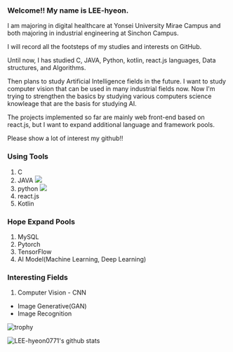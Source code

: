 ### Welcome!! My name is LEE-hyeon.
I am majoring in digital healthcare at Yonsei University Mirae Campus and both majoring in industrial engineering at Sinchon Campus.

I will record all the footsteps of my studies and interests on GitHub.

Until now, I has studied C, JAVA, Python, kotlin, react.js languages, Data structures, and Algorithms. 

Then plans to study Artificial Intelligence fields in the future. I want to study computer vision that can be used in many industrial fields now. Now I'm trying to strengthen the basics by studying various computers science knowleage that are the basis for studying AI.

The projects implemented so far are mainly web front-end based on react.js, but I want to expand additional language and framework pools. 

Please show a lot of interest my github!!

### Using Tools
1. C
2. JAVA <img src = https://camo.githubusercontent.com/372dfe5550512c1b2e7e3649ea92a5cbadeec44a51c3b2bf822fe2a7a22c13d7/68747470733a2f2f696d672e736869656c64732e696f2f62616467652f4a6176612d3030373339363f7374796c653d666c61742d737175617265266c6f676f3d4a617661266c6f676f436f6c6f723d7768697465>
3. python <img src = 
https://camo.githubusercontent.com/dd7559df3804c36eeeb5da15bb3445ea66682b8ffc736e2dc737e1975056cbf4/68747470733a2f2f696d672e736869656c64732e696f2f62616467652f507974686f6e2d3337363641423f7374796c653d666c61742d737175617265266c6f676f3d507974686f6e266c6f676f436f6c6f723d7768697465>
4. react.js
5. Kotlin

### Hope Expand Pools
1. MySQL
2. Pytorch
3. TensorFlow
4. AI Model(Machine Learning, Deep Learning)

### Interesting Fields
1. Computer Vision - CNN
- Image Generative(GAN)
- Image Recognition


![trophy](https://github-profile-trophy.vercel.app/?username=LEE-hyeon0771)


![LEE-hyeon0771's github stats](https://github-readme-stats.vercel.app/api?username=LEE-hyeon0771&show_icons=true)


<!--
**LEE-hyeon0771/LEE-hyeon0771** is a ✨ _special_ ✨ repository because its `README.md` (this file) appears on your GitHub profile.

Here are some ideas to get you started:

- 🔭 I’m currently working on ...
- 🌱 I’m currently learning a Kotlin App Programming and Algorithms.
- 👯 I’m looking to collaborate on ...
- 🤔 I’m looking for help with ...
- 💬 Ask me about ...
- 📫 How to reach me: ...
- 😄 Pronouns: ...
- ⚡ Fun fact: ...
-->
